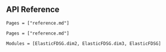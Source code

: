 ## API Reference

```@contents
Pages = ["reference.md"]
```

```@index
Pages = ["reference.md"]
```

```@autodocs
Modules = [ElasticFDSG.dim2, ElasticFDSG.dim3, ElasticFDSG]
```
